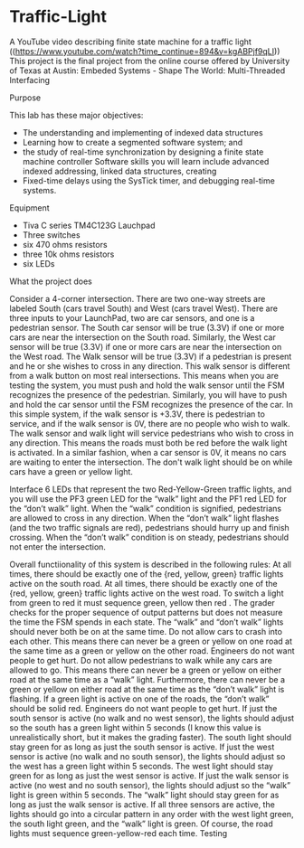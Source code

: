 # Traffic-Light

A YouTube video describing finite state machine for a traffic light ((https://www.youtube.com/watch?time_continue=894&v=kgABPjf9qLI))
This project is the final project from the online course offered by University of Texas at Austin:  Embeded Systems - Shape The World: Multi-Threaded Interfacing

Purpose

This lab has these major objectives:
-   The understanding and implementing of indexed data structures
-   Learning how to create a segmented software system; and
-   the study of real-time synchronization by designing a finite state machine controller Software skills you will learn include advanced indexed addressing, linked data   structures, creating
-   Fixed-time delays using the SysTick timer, and debugging real-time systems.


Equipment
- Tiva C series TM4C123G Lauchpad
- Three switches
- six 470 ohms resistors
- three 10k ohms resistors
- six LEDs

What the project does

Consider a 4-corner intersection. There are two one-way streets are labeled South (cars travel South) and West
(cars travel West). There are three inputs to your LaunchPad, two are car sensors, and one is a pedestrian sensor.
The South car sensor will be true (3.3V) if one or more cars are near the intersection on the South road. Similarly,
the West car sensor will be true (3.3V) if one or more cars are near the intersection on the West road. The Walk sensor
will be true (3.3V) if a pedestrian is present and he or she wishes to cross in any direction. This walk sensor is different
from a walk button on most real intersections. This means when you are testing the system, you must push and hold the walk
sensor until the FSM recognizes the presence of the pedestrian. Similarly, you will have to push and hold the car sensor until
the FSM recognizes the presence of the car. In this simple system, if the walk sensor is +3.3V, there is pedestrian to service,
and if the walk sensor is 0V, there are no people who wish to walk. The walk sensor and walk light will service pedestrians who
wish to cross in any direction. This means the roads must both be red before the walk light is activated. In a similar fashion,
when a car sensor is 0V, it means no cars are waiting to enter the intersection. The don't walk light should be on while cars
have a green or yellow light.

Interface 6 LEDs that represent the two Red-Yellow-Green traffic lights, and you will use the PF3 green LED
for the “walk” light and the PF1 red LED for the “don’t walk” light. When the “walk” condition is signified, pedestrians
are allowed to cross in any direction. When the “don’t walk” light flashes (and the two traffic signals are red), pedestrians
should hurry up and finish crossing. When the “don’t walk” condition is on steady, pedestrians should not enter the intersection.


Overall functiionality of this system is described in the following rules:
At all times, there should be exactly one of the {red, yellow, green} traffic lights active on the south road. At all times, there should be exactly one of the {red, yellow, green} traffic lights active on the west road. To switch a light from green to red it must sequence green, yellow then red . The grader checks for the proper sequence of output patterns but does not measure the time the FSM spends in each state. The “walk” and “don’t walk” lights should never both be on at the same time.
Do not allow cars to crash into each other. This means there can never be a green or yellow on one road at the same time as a green or yellow on the other road. Engineers do not want people to get hurt.
Do not allow pedestrians to walk while any cars are allowed to go. This means there can never be a green or yellow on either road at the same time as a “walk” light. Furthermore, there can never be a green or yellow on either road at the same time as the “don’t walk” light is flashing. If a green light is active on one of the roads, the “don’t walk” should be solid red. Engineers do not want people to get hurt.
If just the south sensor is active (no walk and no west sensor), the lights should adjust so the south has a green light within 5 seconds (I know this value is unrealistically short, but it makes the grading faster). The south light should stay green for as long as just the south sensor is active.
If just the west sensor is active (no walk and no south sensor), the lights should adjust so the west has a green light within 5 seconds. The west light should stay green for as long as just the west sensor is active.
If just the walk sensor is active (no west and no south sensor), the lights should adjust so the “walk” light is green within 5 seconds. The “walk” light should stay green for as long as just the walk sensor is active.
If all three sensors are active, the lights should go into a circular pattern in any order with the west light green, the south light green, and the “walk” light is green. Of course, the road lights must sequence green-yellow-red each time.
Testing
